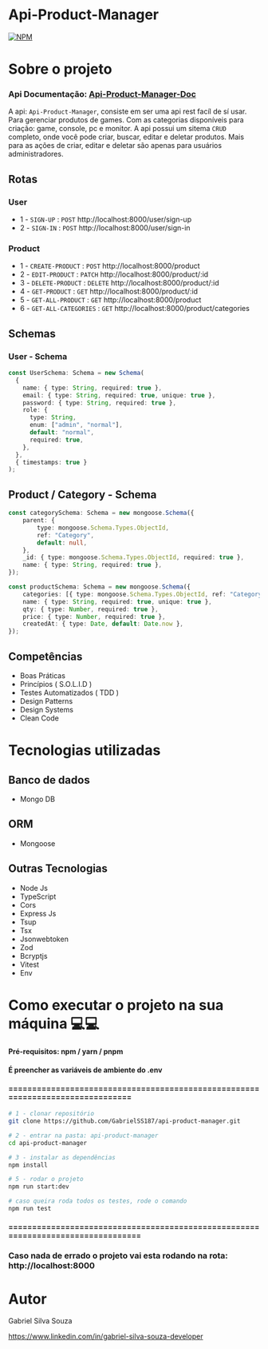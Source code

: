 # Api-Product-Manager
[![NPM](https://img.shields.io/npm/l/react)](https://github.com/GabrielSS187/api-product-manager/blob/main/LICENSE) 

# Sobre o projeto

### Api Documentação: [Api-Product-Manager-Doc](https://documenter.getpostman.com/view/18692384/2s93Xu1Qx2#2cd108d5-7ff2-415f-8183-0d744d834a2f)

A api: ``Api-Product-Manager``, consiste em ser uma api rest facíl de sí usar. Para gerenciar produtos de games. Com as categorias
disponíveis para criação: game, console, pc e monitor. A api possui um sitema ``CRUD`` completo, onde você pode criar, buscar, editar e deletar produtos.
Mais para as ações de criar, editar e deletar são apenas para usuários administradores.

## Rotas

### User
- 1 - ``SIGN-UP`` : ``POST`` http://localhost:8000/user/sign-up
- 2 - ``SIGN-IN`` : ``POST`` http://localhost:8000/user/sign-in

### Product
- 1 - ``CREATE-PRODUCT`` : ``POST`` http://localhost:8000/product
- 2 - ``EDIT-PRODUCT`` : ``PATCH`` http://localhost:8000/product/:id
- 3 - ``DELETE-PRODUCT`` : ``DELETE`` http://localhost:8000/product/:id
- 4 - ``GET-PRODUCT`` : ``GET`` http://localhost:8000/product/:id
- 5 - ``GET-ALL-PRODUCT`` : ``GET`` http://localhost:8000/product
- 6 - ``GET-ALL-CATEGORIES`` : ``GET`` http://localhost:8000/product/categories

## Schemas

### User - Schema
```typescript
const UserSchema: Schema = new Schema(
  {
    name: { type: String, required: true },
    email: { type: String, required: true, unique: true },
    password: { type: String, required: true },
    role: {
      type: String,
      enum: ["admin", "normal"],
      default: "normal",
      required: true,
    },
  },
  { timestamps: true }
);
```

## Product / Category - Schema
```typescript
const categorySchema: Schema = new mongoose.Schema({
	parent: {
		type: mongoose.Schema.Types.ObjectId,
		ref: "Category",
		default: null,
	},
	_id: { type: mongoose.Schema.Types.ObjectId, required: true },
	name: { type: String, required: true },
});

const productSchema: Schema = new mongoose.Schema({
	categories: [{ type: mongoose.Schema.Types.ObjectId, ref: "Category" }],
	name: { type: String, required: true, unique: true },
	qty: { type: Number, required: true },
	price: { type: Number, required: true },
	createdAt: { type: Date, default: Date.now },
});
```

## Competências
- Boas Práticas
- Princípios ( S.O.L.I.D )
- Testes Automatizados ( TDD )
- Design Patterns
- Design Systems
- Clean Code

# Tecnologias utilizadas

## Banco de dados
- Mongo DB

## ORM
- Mongoose

## Outras Tecnologias
- Node Js
- TypeScript
- Cors
- Express Js
- Tsup
- Tsx
- Jsonwebtoken
- Zod
- Bcryptjs
- Vitest
- Env

# Como executar o projeto na sua máquina 💻💻

#### Pré-requisitos: npm / yarn / pnpm
#### É preencher as variáveis de ambiente do .env

#### ===============================================================================
```bash
# 1 - clonar repositório
git clone https://github.com/GabrielSS187/api-product-manager.git

# 2 - entrar na pasta: api-product-manager
cd api-product-manager

# 3 - instalar as dependências
npm install

# 5 - rodar o projeto
npm run start:dev

# caso queira roda todos os testes, rode o comando
npm run test
```
#### =================================================================================

### Caso nada de errado o projeto vai esta rodando na rota: http://localhost:8000

# Autor

Gabriel Silva Souza

https://www.linkedin.com/in/gabriel-silva-souza-developer

